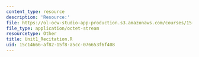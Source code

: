```yaml
---
content_type: resource
description: 'Resource:'
file: https://ol-ocw-studio-app-production.s3.amazonaws.com/courses/15-071-the-analytics-edge-spring-2017/15c14666af8215f8a5cc076653f6f408_Unit1_Recitation.R
file_type: application/octet-stream
resourcetype: Other
title: Unit1_Recitation.R
uid: 15c14666-af82-15f8-a5cc-076653f6f408
---
```

